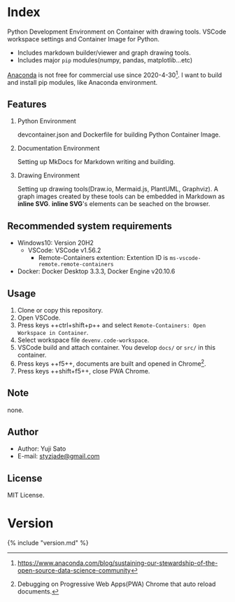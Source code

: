# Index

Python Development Environment on Container with drawing tools.
VSCode workspace settings and Container Image for Python.
- Includes markdown builder/viewer and graph drawing tools.
- Includes major `pip` modules(numpy, pandas, matplotlib...etc)

[Anaconda](https://www.anaconda.com/) is not free for commercial use since 2020-4-30[^1].
I want to build and install pip modules, like Anaconda environment.

[^1]: https://www.anaconda.com/blog/sustaining-our-stewardship-of-the-open-source-data-science-community

## Features
1.  Python Environment

    devcontainer.json and Dockerfile for building Python Container Image.

2.  Documentation Environment

    Setting up MkDocs for Markdown writing and building.

3.  Drawing Environment

    Setting up drawing tools(Draw.io, Mermaid.js, PlantUML, Graphviz).
    A graph images created by these tools can be embedded in Markdown as **inline SVG**.
    **inline SVG**'s elements can be seached on the browser.

## Recommended system requirements
- Windows10: Version 20H2
  - VSCode: VSCode v1.56.2
    - Remote-Containers extention: Extention ID is `ms-vscode-remote.remote-containers`
- Docker: Docker Desktop 3.3.3, Docker Engine v20.10.6

## Usage
1. Clone or copy this repository.
2. Open VSCode.
3. Press keys ++ctrl+shift+p++ and select `Remote-Containers: Open Workspace in Container`.
4. Select workspace file `devenv.code-workspace`.
5. VSCode build and attach container. You develop `docs/` or `src/` in this container.
6. Press keys ++f5++, documents are built and opened in Chrome[^2].
7. Press keys ++shift+f5++, close PWA Chrome.

[^2]: Debugging on Progressive Web Apps(PWA) Chrome that auto reload documents.

## Note
none.

## Author
* Author: Yuji Sato
* E-mail: styzjade@gmail.com

## License
MIT License.

# Version
{% include "version.md" %}
